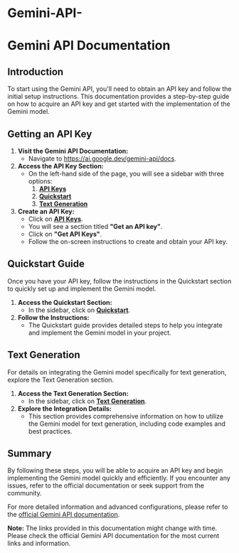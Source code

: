 # Gemini-API-


# Gemini API Documentation

## Introduction

To start using the Gemini API, you'll need to obtain an API key and follow the initial setup instructions. This documentation provides a step-by-step guide on how to acquire an API key and get started with the implementation of the Gemini model.

## Getting an API Key

1. **Visit the Gemini API Documentation:**
    - Navigate to https://ai.google.dev/gemini-api/docs.
2. **Access the API Key Section:**
    - On the left-hand side of the page, you will see a sidebar with three options:
        1. [**API Keys**](https://ai.google.dev/gemini-api/docs/api-key)
        2. [**Quickstart**](https://ai.google.dev/gemini-api/docs/quickstart?lang=python)
        3. [**Text Generation**](https://ai.google.dev/gemini-api/docs/text-generation?lang=python)
3. **Create an API Key:**
    - Click on [**API Keys**](https://ai.google.dev/gemini-api/docs/api-key).
    - You will see a section titled **"Get an API key"**.
    - Click on **"Get API Keys"**.
    - Follow the on-screen instructions to create and obtain your API key.

## Quickstart Guide

Once you have your API key, follow the instructions in the Quickstart section to quickly set up and implement the Gemini model.

1. **Access the Quickstart Section:**
    - In the sidebar, click on [**Quickstart**](https://ai.google.dev/gemini-api/docs/quickstart?lang=python).
2. **Follow the Instructions:**
    - The Quickstart guide provides detailed steps to help you integrate and implement the Gemini model in your project.

## Text Generation

For details on integrating the Gemini model specifically for text generation, explore the Text Generation section.

1. **Access the Text Generation Section:**
    - In the sidebar, click on [**Text Generation**](https://ai.google.dev/gemini-api/docs/text-generation?lang=python).
2. **Explore the Integration Details:**
    - This section provides comprehensive information on how to utilize the Gemini model for text generation, including code examples and best practices.

## Summary

By following these steps, you will be able to acquire an API key and begin implementing the Gemini model quickly and efficiently. If you encounter any issues, refer to the official documentation or seek support from the community.

For more detailed information and advanced configurations, please refer to the [official Gemini API documentation](https://ai.google.dev/gemini-api/docs).

**Note:** The links provided in this documentation might change with time. Please check the official Gemini API documentation for the most current links and information.